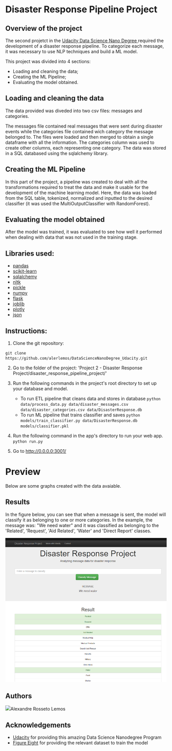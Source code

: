 # Disaster Response Pipeline Project

## Overview of the project

The second projetct in the <a href='real messages that were sent during disaster events'> Udacity Data Science Nano Degree </a>required the development of a disaster response pipeline. To categorize each message, it was necessary to use NLP techniques and build a ML model.

This project was divided into 4 sections:
- Loading and cleaning the data;
- Creating the ML Pipeline;
- Evaluating the model obtained.

## Loading and cleaning the data
The data provided was diveded into two csv files: messages and categories.

The messages file contained real messages that were sent during disaster events while the categories file contained wich category the message belonged to. 
The files were loaded and then merged to obtain a single dataframe with all the information. The categories column was used to create other columns, each representing one category. The data was stored in a SQL databased using the sqlalchemy library.

## Creating the ML Pipeline
In this part of the project, a pipeline was created to deal with all the transformations required to treat the data and make it usable for the development of the machine learning model. Here, the data was loaded from the SQL table, tokenized, normalized and inputted to the desired classifier (it was used the MultiOutputClassifier with RandomForest).

## Evaluating the model obtained
After the model was trained, it was evaluated to see how well it performed when dealing with data that was not used in the training stage.


## Libraries used:
- <a href = 'https://pandas.pydata.org'>pandas</a>
- <a href = 'https://scikit-learn.org/stable/'>scikit-learn</a>
- <a href = 'https://www.sqlalchemy.org'>sqlalchemy</a>
- <a href = 'https://www.nltk.org'>nltk</a>
- <a href = 'https://docs.python.org/3/library/pickle.html'>pickle</a>
- <a href = 'https://numpy.org'>numpy</a>
- <a href = 'https://flask.palletsprojects.com/en/2.0.x/'>flask</a>
- <a href = 'https://joblib.readthedocs.io/en/latest/'>joblib</a>
- <a href = 'https://plotly.com'>plotly</a>
- <a href = 'https://docs.python.org/3/library/json.html'>json</a>

## Instructions:
1. Clone the git repository:
```
git clone https://github.com/alerlemos/DataScienceNanoDegree_Udacity.git
```
2. Go to the folder of the project: 'Project 2 - Disaster Response Project/disaster_response_pipeline_project/'

3. Run the following commands in the project's root directory to set up your database and model.

    - To run ETL pipeline that cleans data and stores in database
        `python data/process_data.py data/disaster_messages.csv data/disaster_categories.csv data/DisasterResponse.db`
    - To run ML pipeline that trains classifier and saves
        `python models/train_classifier.py data/DisasterResponse.db models/classifier.pkl`

4. Run the following command in the app's directory to run your web app.
    `python run.py`

5. Go to http://0.0.0.0:3001/

# Preview
Below are some graphs created with the data avaiable.


## Results
In the figure below, you can see that when a message is sent, the model will classify it as belonging to one or more categories. In the example, the message was: "We need water" and it was classified as belonging to the 'Related', 'Request', 'Aid Related', 'Water' and 'Direct Report' classes.

![plot](./Media/preview.png)

## Authors
<img src = 'https://github.com/alerlemos'>Alexandre Rosseto Lemos</a>

## Acknowledgements
* [Udacity](https://www.udacity.com/) for providing this amazing Data Science Nanodegree Program
* [Figure Eight](https://www.figure-eight.com/) for providing the relevant dataset to train the model
